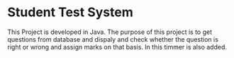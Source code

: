 # Student Test System

This Project is developed in Java.
The purpose of this project is to get questions from database and dispaly and check whether the question is right or wrong and assign marks on that basis.
In this timmer is also added.
